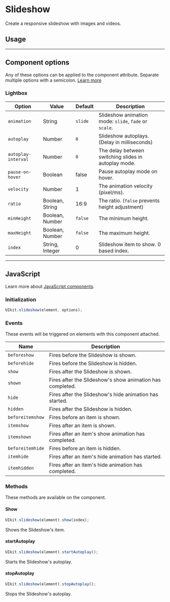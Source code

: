 # Slideshow

<p class="uk-text-lead">Create a responsive slideshow with images and videos.</p>


## Usage



***

## Component options

Any of these options can be applied to the component attribute. Separate multiple options with a semicolon. [Learn more](javascript.md#component-configuration)

### Lightbox

| Option      | Value        | Default | Description                                          |
|-------------|--------------|---------|------------------------------------------------------|
| `animation` | String       | `slide` | Slideshow animation mode: `slide`, `fade` or `scale`. |
| `autoplay` | Number | `0` | Slideshow autoplays. (Delay in milliseconds)|
| `autoplay-interval`  | Number | `0`   | The delay between switching slides in autoplay mode. |
| `pause-on-hover` | Boolean | false | Pause autoplay mode on hover.|
| `velocity` | Number | 1 | The animation velocity (pixel/ms). |
| `ratio` | Boolean, String | 16:9 | The ratio. (`false` prevents height adjustment) |
| `minHeight` | Boolean, Number | `false` | The minimum height. |
| `maxHeight` | Boolean, Number | `false` | The maximum height. |
| `index` | String, Integer | 0 | Slideshow item to show. 0 based index.|

***

## JavaScript

Learn more about [JavaScript components](javascript.md#programmatic-use).

### Initialization

```js
UIkit.slideshow(element, options);
```

### Events

These events will be triggered on elements with this component attached.

| Name | Description |
| --- | --- |
| `beforeshow` | Fires before the Slideshow is shown. |
| `beforehide` | Fires before the Slideshow is hidden. |
| `show` | Fires after the Slideshow is shown. |
| `shown` | Fires after the Slideshow's show animation has completed. |
| `hide` | Fires after the Slideshow's hide animation has started. |
| `hidden` | Fires after the Slideshow is hidden. |
| `beforeitemshow` | Fires before an item is shown. |
| `itemshow` | Fires after an item is shown. |
| `itemshown` | Fires after an item's show animation has completed. |
| `beforeitemhide` | Fires before an item is hidden. |
| `itemhide` | Fires after an item's hide animation has started. |
| `itemhidden` | Fires after an item's hide animation has completed. |

### Methods

These methods are available on the component.

#### Show

```js
UIkit.slideshow(element).show(index);
```

Shows the Slideshow's item.

#### startAutoplay

```js
UIkit.slideshow(element).startAutoplay();
```

Starts the Slideshow's autoplay.

#### stopAutoplay

```js
UIkit.slideshow(element).stopAutoplay();
```

Stops the Slideshow's autoplay.
